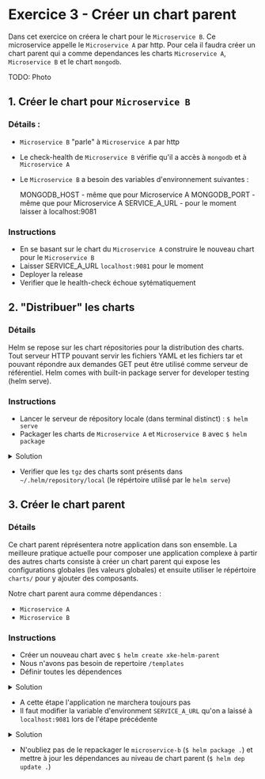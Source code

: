 # Exercice 3 - Créer un chart parent

Dans cet exercice on créera le chart pour le `Microservice B`. Ce microservice appelle le `Microservice A` par http.
Pour cela il faudra créer un chart parent qui a comme dependances les charts `Microservice A`, `Microservice B` et le chart `mongodb`.

TODO: Photo

## 1. Créer le chart pour `Microservice B`

### Détails :
* `Microservice B` "parle" à `Microservice A` par http
* Le check-health de `Microservice B` vérifie qu'il a accès à `mongodb` et à `Microservice A`
* Le `Microservice B` a besoin des variables d'environnement suivantes :


    MONGODB_HOST - même que pour Microservice A
    MONGODB_PORT - même que pour Microservice A
    SERVICE_A_URL - pour le moment laisser à localhost:9081

### Instructions

* En se basant sur le chart du `Microservice A` construire le nouveau chart pour le `Microservice B`
* Laisser SERVICE_A_URL `localhost:9081` pour le moment
* Deployer la release
* Verifier que le health-check échoue sytématiquement

## 2. "Distribuer" les charts

### Détails
Helm se repose sur les chart répositories pour la distribution des charts.
Tout serveur HTTP pouvant servir les fichiers YAML et les fichiers tar et pouvant répondre aux demandes GET peut être utilisé comme serveur de référentiel.
Helm comes with built-in package server for developer testing (helm serve). 

### Instructions

* Lancer le serveur de répository locale (dans terminal distinct) : `$ helm serve`
* Packager les charts de `Microservice A` et `Microservice B` avec `$ helm package`

<details><summary>Solution</summary>
<p>

    $ cd <chart directory>
    $ helm package .

</p>
</details>

* Verifier que les `tgz` des charts sont présents dans `~/.helm/repository/local` (le répértoire utilisé par le `helm serve`)


## 3. Créer le chart parent
 
### Détails
Ce chart parent réprésentera notre application dans son ensemble. 
La meilleure pratique actuelle pour composer une application complexe à partir des autres charts consiste à créer un chart parent 
qui expose les configurations globales (les valeurs globales) et ensuite utiliser le répértoire `charts/` pour y ajouter des composants.

Notre chart parent aura comme dépendances :

* `Microservice A`
* `Microservice B`


### Instructions

* Créer un nouveau chart avec `$ helm create xke-helm-parent`
* Nous n'avons pas besoin de repertoire `/templates`
* Définir toutes les dépendences 

<details><summary>Solution</summary>
<p>

Créer `requirements.yaml` avec :

    dependencies:
      - name: microservice-a
        version: 0.1.0
        repository: http://127.0.0.1:8879/charts
      - name: microservice-b
        version: 0.1.0
        repository: http://127.0.0.1:8879/charts

</p>
</details>

* A cette étape l'application ne marchera toujours pas
* Il faut modifier la variable d'environment `SERVICE_A_URL` qu'on a laissé à `localhost:9081` lors de l'étape précédente

<details><summary>Solution</summary>
<p>

Dans `microservice-b` -> `deployment.yaml` :

    env:
    
       ...
    
       - name: SERVICE_A_URL
         value: `"{{- printf "http://%s-%s:9081" .Release.Name "microservice-a" | trunc 63 | trimSuffix "" -}}"`
         
         http://donkey-car-microservice-a:9081
         
       ...

</p>
</details>

* N'oubliez pas de le repackager le `microservice-b` (`$ helm package .`) et mettre à jour les dépendances au niveau de chart parent (`$ helm dep update .`)  

 

